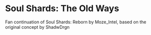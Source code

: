 Soul Shards: The Old Ways
==================
Fan continuation of Soul Shards: Reborn by Moze_Intel, based on the original concept by ShadwDrgn